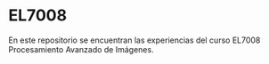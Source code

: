 # EL7008

En este repositorio se encuentran las experiencias del curso EL7008 Procesamiento Avanzado de Imágenes.
